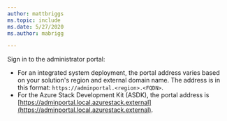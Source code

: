 ```yaml
---
author: mattbriggs
ms.topic: include
ms.date: 5/27/2020
ms.author: mabrigg

---
```



Sign in to the administrator portal:

* For an integrated system deployment, the portal address varies based on your solution's region and external domain name. The address is in this format: `https://adminportal.<region>.<FQDN>`.
* For the Azure Stack Development Kit (ASDK), the portal address is [https://adminportal.local.azurestack.external](https://adminportal.local.azurestack.external).